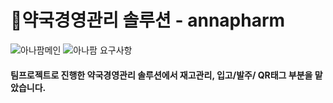 # 💊약국경영관리 솔루션 - annapharm
![아나팜메인](https://user-images.githubusercontent.com/88873901/185515340-dbc50a54-d15b-4968-be5c-75175cdee7ce.JPG)
![아나팜 요구사항](https://user-images.githubusercontent.com/88873901/185773406-c544d421-0d8f-4fb2-9b98-63c23f0fe216.PNG)
#### 팀프로젝트로 진행한 약국경영관리 솔루션에서 재고관리, 입고/발주/ QR태그 부분을 맡았습니다. 

